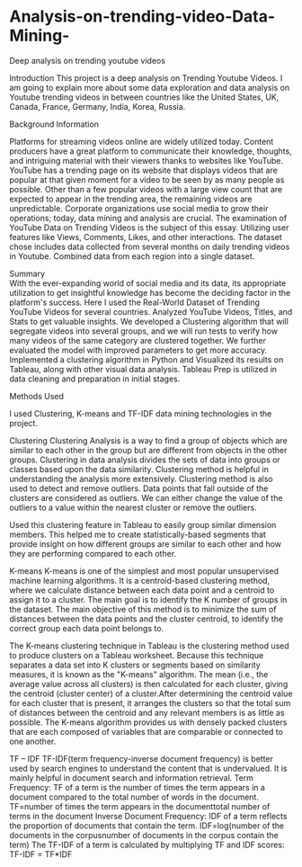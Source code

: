 # Analysis-on-trending-video-Data-Mining-
Deep analysis on trending youtube videos
   



Introduction
This project is a deep analysis on Trending Youtube Videos. I am going to explain more about some data exploration and data analysis on Youtube trending videos in between countries like the United States, UK, Canada, France, Germany, India, Korea, Russia.

Background Information

Platforms for streaming videos online are widely utilized today. Content producers have a great platform to communicate their knowledge, thoughts, and intriguing material with their viewers thanks to websites like YouTube. YouTube has a trending page on its website that displays videos that are popular at that given moment for a video to be seen by as many people as possible. Other than a few popular videos with a large view count that are expected to appear in the trending area, the remaining videos are unpredictable. Corporate organizations use social media to grow their operations; today, data mining and analysis are crucial. The examination of YouTube Data on Trending Videos is the subject of this essay. Utilizing user features like Views, Comments, Likes, and other interactions. The dataset chose includes data collected from several months on daily trending videos in Youtube. Combined data from each region into a single dataset.

Summary  
With the ever-expanding world of social media and its data, its appropriate utilization to get insightful knowledge has become the deciding factor in the platform's success. Here I used  the Real-World Dataset of Trending YouTube Videos for several countries. Analyzed YouTube Videos, Titles, and Stats to get valuable insights. We developed a Clustering algorithm that will segregate videos into several groups, and we will run tests to verify how many videos of the same category are clustered together. We further evaluated the model with improved parameters to get more accuracy.
Implemented a clustering algorithm in Python and Visualized its results on Tableau, along with other visual data analysis. Tableau Prep is utilized in data cleaning and preparation in initial stages.


Methods Used

I used Clustering, K-means and TF-IDF data mining technologies in the project.

Clustering
Clustering Analysis is a way to find a group of objects which are similar to each other in the group but are different from objects in the other groups. Clustering in data analysis divides the sets of data into groups or classes based upon the data similarity. Clustering method is helpful in understanding the analysis more extensively. Clustering method is also used to detect and remove outliers. Data points that fall outside of the clusters are considered as outliers. We can either change the value of the outliers to a value within the nearest cluster or remove the outliers.


Used this clustering feature in Tableau to easily group similar dimension members. This helped me to create statistically-based segments that provide insight on how different groups are similar to each other and how they are performing compared to each other.

K-means
K-means is one of the simplest and most popular unsupervised machine learning algorithms. It is a centroid-based clustering method, where we calculate distance between each data point and a centroid to assign it to a cluster. The main goal is to identify the K number of groups in the dataset. The main objective of this method is to minimize the sum of distances between the data points and the cluster centroid, to identify the correct group each data point belongs to.


The K-means clustering technique in Tableau is the clustering method used to produce clusters on a Tableau worksheet. Because this technique separates a data set into K clusters or segments based on similarity measures, it is known as the "K-means" algorithm. The mean (i.e., the average value across all clusters) is then calculated for each cluster, giving the centroid (cluster center) of a cluster.After determining the centroid value for each cluster that is present, it arranges the clusters so that the total sum of distances between the centroid and any relevant members is as little as possible. The K-means algorithm provides us with densely packed clusters that are each composed of variables that are comparable or connected to one another.

TF – IDF
TF-IDF(term frequency-inverse document frequency) is better used by search engines to understand the content that is undervalued. It is mainly helpful in document search and information retrieval. 
Term Frequency: TF of a term is the number of times the term appears in a document compared to the total number of words in the document.
TF=number of times the term appears in the documenttotal number of terms in the document
Inverse Document Frequency: IDF of a term reflects the proportion of documents that contain the term. 
IDF=log⁡(number of the documents in the corpusnumber of documents in the corpus contain the term)
The TF-IDF of a term is calculated by multiplying TF and IDF scores:
                         TF-IDF = TF*IDF



